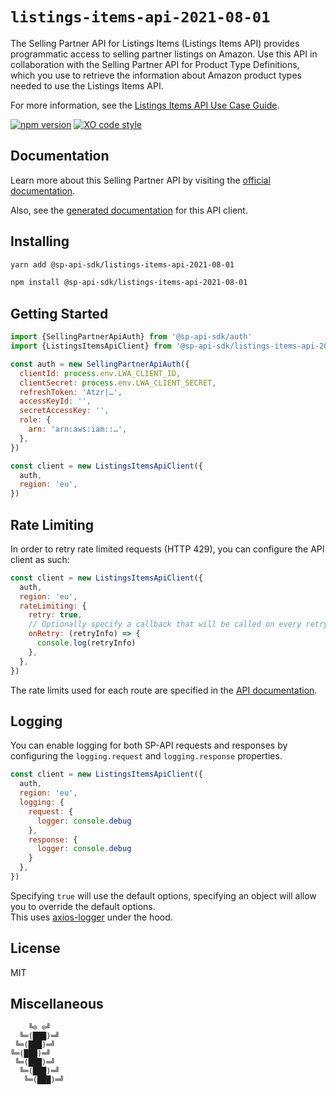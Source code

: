 # `listings-items-api-2021-08-01`

The Selling Partner API for Listings Items (Listings Items API) provides programmatic access to selling partner listings on Amazon. Use this API in collaboration with the Selling Partner API for Product Type Definitions, which you use to retrieve the information about Amazon product types needed to use the Listings Items API.

For more information, see the [Listings Items API Use Case Guide](https://developer-docs.amazon.com/sp-api/docs/listings-items-api-v2021-08-01-use-case-guide).

[![npm version](https://badgen.net/npm/v/@sp-api-sdk/listings-items-api-2021-08-01)](https://www.npmjs.com/package/@sp-api-sdk/listings-items-api-2021-08-01)
[![XO code style](https://badgen.net/badge/code%20style/XO/cyan)](https://github.com/xojs/xo)

## Documentation

Learn more about this Selling Partner API by visiting the [official documentation](https://developer-docs.amazon.com/sp-api/docs).

Also, see the [generated documentation](https://bizon.github.io/selling-partner-api-sdk/modules/_sp_api_sdk_listings_items_api_2021_08_01.html) for this API client.

## Installing

```sh
yarn add @sp-api-sdk/listings-items-api-2021-08-01
```

```sh
npm install @sp-api-sdk/listings-items-api-2021-08-01
```

## Getting Started

```javascript
import {SellingPartnerApiAuth} from '@sp-api-sdk/auth'
import {ListingsItemsApiClient} from '@sp-api-sdk/listings-items-api-2021-08-01'

const auth = new SellingPartnerApiAuth({
  clientId: process.env.LWA_CLIENT_ID,
  clientSecret: process.env.LWA_CLIENT_SECRET,
  refreshToken: 'Atzr|…',
  accessKeyId: '',
  secretAccessKey: '',
  role: {
    arn: 'arn:aws:iam::…',
  },
})

const client = new ListingsItemsApiClient({
  auth,
  region: 'eu',
})
```

## Rate Limiting

In order to retry rate limited requests (HTTP 429), you can configure the API client as such:

```javascript
const client = new ListingsItemsApiClient({
  auth,
  region: 'eu',
  rateLimiting: {
    retry: true,
    // Optionally specify a callback that will be called on every retry.
    onRetry: (retryInfo) => {
      console.log(retryInfo)
    },
  },
})
```

The rate limits used for each route are specified in the [API documentation](https://developer-docs.amazon.com/sp-api/docs).

## Logging

You can enable logging for both SP-API requests and responses by configuring the `logging.request` and `logging.response` properties.

```javascript
const client = new ListingsItemsApiClient({
  auth,
  region: 'eu',
  logging: {
    request: {
      logger: console.debug
    },
    response: {
      logger: console.debug
    }
  },
})
```

Specifying `true` will use the default options, specifying an object will allow you to override the default options.  
This uses [axios-logger](https://github.com/hg-pyun/axios-logger) under the hood.


## License

MIT

## Miscellaneous

```
    ╚⊙ ⊙╝
  ╚═(███)═╝
 ╚═(███)═╝
╚═(███)═╝
 ╚═(███)═╝
  ╚═(███)═╝
   ╚═(███)═╝
```
